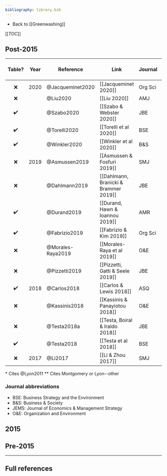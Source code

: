 ```yaml
---
bibliography: library.bib
---
```


* Back to [[Greenwashing]]

[[_TOC_]]

## Post-2015

Table?              | Year  | Reference         | Link                                  | Journal   | Cites L&M 2015?       
:-:                 | ---   | -------           | ------                                | ---       | :-:                   
:x:                 | 2020  | @Jacqueminet2020  | [[Jacqueminet 2020]]                  | Org Sci   | :x:                   
:x:                 |       | @Liu2020          | [[Liu 2020]]                          | AMJ       | :x:                   
:heavy_check_mark:  |       | @Szabo2020        | [[Szabo & Webster 2020]]              | JBE       | :x:                   
:heavy_check_mark:  |       | @Torelli2020      | [[Torelli et al 2020]]                | BSE       | :heavy_check_mark:    
:heavy_check_mark:  |       | @Winkler2020      | [[Winkler et al 2020]]                | B&S       | :heavy_check_mark:
:x:                 | 2019  | @Asmussen2019     | [[Asmussen & Fosfuri 2019]]           | SMJ       | :heavy_check_mark:
:x:                 |       | @Dahlmann2019     | [[Dahlmann, Branicki & Brammer 2019]] | JBE       | :heavy_check_mark:
:heavy_check_mark:  |       | @Durand2019       | [[Durand, Hawn & Ioannou 2019]]       | AMR       | :heavy_check_mark:
:heavy_check_mark:  |       | @Fabrizio2019     | [[Fabrizio & Kim 2019]]               | Org Sci   | :x: *
:x:                 |       | @Morales-Raya2019 | [[Morales-Raya et al 2019]]           | O&E       | :heavy_check_mark:
:x:                 |       | @Pizzetti2019     | [[Pizzetti, Gatti & Seele 2019]]      | JBE       | :x: *
:heavy_check_mark:  | 2018  | @Carlos2018       | [[Carlos & Lewis 2018]]               | ASQ       | :x: *
:x:                 |       | @Kassinis2018     | [[Kassinis & Panayiotou 2018]]        | O&E       | :heavy_check_mark:
:x:                 |       | @Testa2018a       | [[Testa, Boiral & Iraldo 2018]]       | JBE       | :heavy_check_mark:
:heavy_check_mark:  |       | @Testa2018        | [[Testa et al 2018]]                  | BSE       | :heavy_check_mark:
:x:                 | 2017  | @Li2017           | [[Li & Zhou 2017]]                    | SMJ       | :x: **

\* Cites @Lyon2011
\** Cites Montgomery or Lyon--other

### Journal abbreviations

* BSE: Business Strategy and the Environment
* B&S: Business & Society
* JEMS: Journal of Economics & Management Strategy
* O&E: Organization and Environment

## 2015

## Pre-2015

---

## Full references